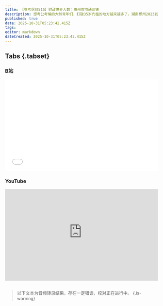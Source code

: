 ```yaml
---
title: 【参考信息515】财政供养人数；贵州市市通高铁
description: 想考公考编的大龄青年们，打破35岁门槛的地方越来越多了。湖南郴州2023到2025年撤并机构112个，精简3021人；多地拖欠村支书、村主任工资，四川泸县将村社干部工资调整由县财政直发。现在财政供养人数有多少，复旦教授论文算出最全面情况，“供养人员只减不增”没实现。盘兴高铁运行试验，贵州市市通高铁。姚明开始领退休金了，从NBA要。网民从尼泊尔回国手机被“保护性停机”。史上最大比特币洗钱案两名被告认罪。
published: true
date: 2025-10-31T05:23:42.415Z
tags: 
editor: markdown
dateCreated: 2025-10-31T05:23:42.415Z
---
```


## Tabs {.tabset}
### B站
<div style="position: relative; padding: 30% 45%;">
<iframe style="position: absolute; width: 100%; height: 100%; left: 0; top: 0;" src="//player.bilibili.com/player.html?&bvid=BV19n42zzEGw&page=1&as_wide=1&high_quality=1&danmaku=1&autoplay=0" scrolling="no" border="0" frameborder="no" framespacing="0" allowfullscreen="true"></iframe>
</div>

### YouTube
<div style="position: relative; padding: 30% 45%;">
<iframe style="position: absolute; top: 0; left: 0; width: 100%; height: 100%;" src="https://www.youtube-nocookie.com/embed/YouTubeVID" title="YouTube video player" frameborder="0" allow="accelerometer; autoplay; clipboard-write; encrypted-media; gyroscope; picture-in-picture" allowfullscreen></iframe>
</div>

## 

> 以下文本为音频转录结果，存在一定错误，校对正在进行中。
{.is-warning}
